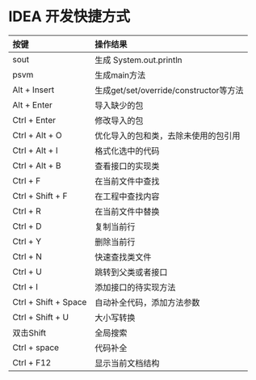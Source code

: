 # IDEA 开发快捷方式


|**按键**|**操作结果**|
|:----|:--------|
|sout           |生成 System.out.println|
|psvm           |生成main方法|
|Alt + Insert   |生成get/set/override/constructor等方法|
|Alt + Enter    |导入缺少的包|
|Ctrl + Enter   |修改导入的包|
|Ctrl + Alt + O |优化导入的包和类，去除未使用的包引用|
|Ctrl + Alt + I |格式化选中的代码|
|Ctrl + Alt + B |查看接口的实现类|
|Ctrl + F       |在当前文件中查找|
|Ctrl + Shift + F|在工程中查找内容|
|Ctrl + R       |在当前文件中替换|
|Ctrl + D       |复制当前行|
|Ctrl + Y       |删除当前行|
|Ctrl + N       |快速查找类文件|
|Ctrl + U       |跳转到父类或者接口|
|Ctrl + I       |添加接口的待实现方法|
|Ctrl + Shift + Space|自动补全代码，添加方法参数|
|Ctrl + Shift + U    |大小写转换|
|双击Shift       |全局搜索|
|Ctrl + space   |代码补全|
|Ctrl + F12|显示当前文档结构|

